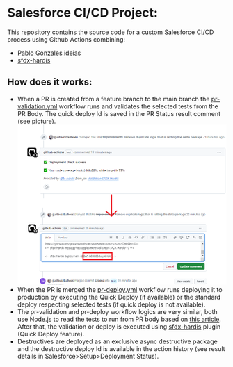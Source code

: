 # Salesforce CI/CD Project:

This repository contains the source code for a custom Salesforce CI/CD process using Github Actions combining:
 - [Pablo Gonzales ideias](https://www.pablogonzalez.io/)
 - [sfdx-hardis](https://sfdx-hardis.cloudity.com/)

## How does it works:

- When a PR is created from a feature branch to the main branch the [pr-validation.yml](https://github.com/gustavozbulhoes/sfdxHardis/blob/main/.github/workflows/pr-validation.yml) workflow runs and validates the selected tests from the PR Body. The quick deploy Id is saved in the PR Status result comment (see picture).
![plot](./publicPictures/sfdx-hardis-QuickDeploy.png)
- When the PR is merged the [pr-deploy.yml](https://github.com/gustavozbulhoes/sfdxHardis/blob/main/.github/workflows/pr-deploy.yml) workflow runs deploying it to production by executing the Quick Deploy (if available) or the standard deploy respecting selected tests (if quick deploy is not available).
- The pr-validation and pr-deploy workflow logics are very similar, both use Node.js to read the tests to run from PR body based on [this article](https://www.salesforceben.com/build-your-own-ci-cd-pipeline-in-salesforce-using-github-actions/). After that, the validation or deploy is executed using [sfdx-hardis](https://sfdx-hardis.cloudity.com/) plugin (Quick Deploy feature).
- Destructives are deployed as an exclusive async destructive package and the destructive deploy Id is available in the action history (see result details in Salesforce>Setup>Deployment Status).
